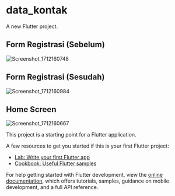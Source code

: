 # data_kontak

A new Flutter project.

## Form Registrasi (Sebelum)
![Screenshot_1712160748](https://github.com/HamamPriyatmoko/data_kontak/assets/115150198/dd62f57a-b5c1-4ac2-bfea-998d446f8359)

## Form Registrasi (Sesudah)
![Screenshot_1712160984](https://github.com/HamamPriyatmoko/data_kontak/assets/115150198/cd7d3244-7eec-4988-9cf8-d7b771976e81)

## Home Screen
![Screenshot_1712160667](https://github.com/HamamPriyatmoko/data_kontak/assets/115150198/c198a9c5-e4aa-4710-8136-77326ca25434)

This project is a starting point for a Flutter application.

A few resources to get you started if this is your first Flutter project:

- [Lab: Write your first Flutter app](https://docs.flutter.dev/get-started/codelab)
- [Cookbook: Useful Flutter samples](https://docs.flutter.dev/cookbook)

For help getting started with Flutter development, view the
[online documentation](https://docs.flutter.dev/), which offers tutorials,
samples, guidance on mobile development, and a full API reference.
